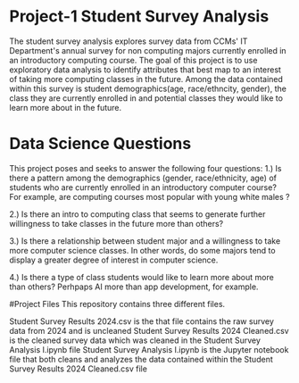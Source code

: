 # Project-1 Student Survey Analysis
The student survey analysis explores survey data from CCMs' IT Department's annual survey for non computing majors currently enrolled in an introductory computing course. The goal of this project is to use exploratory data analysis to identify attributes that best map to an interest of taking more computing classes in the future. Among the data contained within this survey is student demographics(age, race/ethncity, gender), the class they are currently enrolled in and potential classes they would like to learn more about in the future. 

# Data Science Questions
This project poses and seeks to answer the following four questions:
  1.) Is there a pattern among the demographics (gender, race/ethnicity, age) of students who are currently enrolled in an introductory computer course? For example, are computing courses most popular with young white males ?

  2.) Is there an intro to computing class that seems to generate further willingness to take classes in the future more than others?

  3.) Is there a relationship between student major and a willingness to take more computer science classes. In other words, do some majors tend to display a greater degree of interest in computer science.

  4.) Is there a type of class students would like to learn more about more than others? Perhpaps AI more than app development, for example.

#Project Files
This repository contains three different files.

Student Survey Results 2024.csv is the that file contains the raw survey data from 2024 and is uncleaned
Student Survey Results 2024 Cleaned.csv is the cleaned survey data which was cleaned in the Student Survey Analysis I.ipynb file
Student Survey Analysis I.ipynb is the Jupyter notebook file that both cleans and analyzes the data contained within the Student Survey Results 2024 Cleaned.csv file
